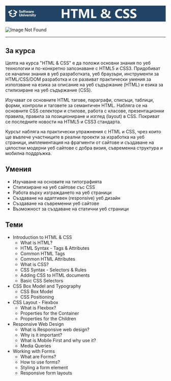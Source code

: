 ![HTML & CSS](https://github.com/ivan9paunov/SoftUni-Software-Engineering/blob/main/HTML-&-CSS/headerIMG.jpg)

![Image Not Found](https://github.com/ivan9paunov/SoftUni-Software-Engineering/blob/main/HTML-&-CSS/HTML-&-CSS%20-%20September%202024%20-%20Certificate.jpeg
)

---

## За курса

Целта на курса "HTML & CSS" е да положи основни знания по уеб технологии и по-конкретно запознаване с HTML5 и CSS3. Придобиват се начални знания в уеб разработката, уеб браузъри, инструменти за HTML/CSS/DOM разработка и се развиват практически умения за използване на езика за описание на уеб съдържание (HTML) и езика за стилизиране на уеб съдържание (CSS).

Изучават се основните HTML тагове, параграфи, списъци, таблици, форми, контроли и таговете за семантичен HTML. Набляга се на основните CSS селектори и стилове, работа с класове, презентационни правила, правила за позициониране и изглед (layout) в CSS. Покриват се последните новости на HTML5 и CSS3 стандарта.

Курсът набляга на практически упражнения с HTML и CSS, чрез които ще въвлече участниците в реални проекти за изработка на уеб страници, имплементация на фрагменти от сайтове и създаване на цялостни модерни уеб сайтове с добра визия, съвременна структура и мобилна поддръжка.

## Умения

- Изучаване на основите на типографията
- Стилизиране на уеб сайтове със CSS
- Работа върху изграждането на уеб страници
- Създаване на адаптивен (responsive) уеб дизайн
- Създаване на съвременни уеб сайтове
- Възможност за създаване на статични уеб страници

## Теми

* Introduction to HTML & CSS 
    * What is HTML?
    * HTML Syntax - Tags & Attributes
    * Common HTML Tags
    * Common HTML Attributes
    * What is CSS?
    * CSS Syntax - Selectors & Rules
    * Adding CSS to HTML documents
    * Basic CSS Selectors
* CSS Box Model and Typography
    * CSS Box Model
    * CSS Positioning
* CSS Layout - Flexbox
    * What is Flexbox?
    * Properties for the Container
    * Properties for the Children
* Responsive Web Design 
    * What is Responsive web design?
    * Why is it important?
    * What is Mobile First and why use it?
    * Media Queries
* Working with Forms
    * What are Forms?
    * How to use forms?
    * Styling a form element
    * Responsive form layouts
